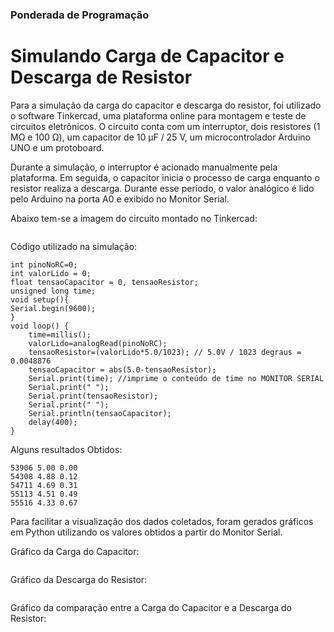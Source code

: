 ### Ponderada de Programação

# Simulando Carga de Capacitor e Descarga de Resistor

Para a simulação da carga do capacitor e descarga do resistor, foi utilizado o software Tinkercad, uma plataforma online para montagem e teste de circuitos eletrônicos. O circuito conta com um interruptor, dois resistores (1 MΩ e 100 Ω), um capacitor de 10 µF / 25 V, um microcontrolador Arduino UNO e um protoboard.

Durante a simulação, o interruptor é acionado manualmente pela plataforma. Em seguida, o capacitor inicia o processo de carga enquanto o resistor realiza a descarga. Durante esse período, o valor analógico é lido pelo Arduino na porta A0 e exibido no Monitor Serial.

Abaixo tem-se a imagem do circuito montado no Tinkercad:

![]()

Código utilizado na simulação:

```
int pinoNoRC=0; 
int valorLido = 0;
float tensaoCapacitor = 0, tensaoResistor;
unsigned long time; 
void setup(){ 
Serial.begin(9600); 
} 
void loop() { 
	time=millis(); 
	valorLido=analogRead(pinoNoRC); 
	tensaoResistor=(valorLido*5.0/1023); // 5.0V / 1023 degraus = 0.0048876 
	tensaoCapacitor = abs(5.0-tensaoResistor);
 	Serial.print(time); //imprime o conteúdo de time no MONITOR SERIAL
    Serial.print(" "); 
  	Serial.print(tensaoResistor);
  	Serial.print(" ");
  	Serial.println(tensaoCapacitor); 
	delay(400); 
}
```

Alguns resultados Obtidos:
```
53906 5.00 0.00
54308 4.88 0.12
54711 4.69 0.31
55113 4.51 0.49
55516 4.33 0.67
```

Para facilitar a visualização dos dados coletados, foram gerados gráficos em Python utilizando os valores obtidos a partir do Monitor Serial.
![]()

Gráfico da Carga do Capacitor:

![]()

Gráfico da Descarga do Resistor:

![]()

Gráfico da comparação entre a Carga do Capacitor e a Descarga do Resistor:

![]()
